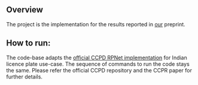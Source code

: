 ## Overview
The project is the implementation for the results reported in [our](https://arxiv.org/abs/2207.06657) preprint. 

## How to run:
The code-base adapts the [official CCPD RPNet implementation](https://github.com/detectRecog/CCPD) for Indian licence plate use-case. The sequence of commands to run the code stays the same. Please refer the official CCPD repository and the CCPR paper for further details.
